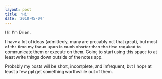 ```yaml
---
layout: post
title: 'Hi'
date: '2018-05-04'
---
```


Hi! I'm Brian.

I have a lot of ideas (admittedly, many are probably not that great), but most of the time my focus-span is much shorter than the 
time required to communicate them or execute on them. Going to start using this space to at least write things down outside 
of the notes app.

Probably my posts will be short, incomplete, and infrequent, but I hope at least a few ppl get something worthwhile out of them.